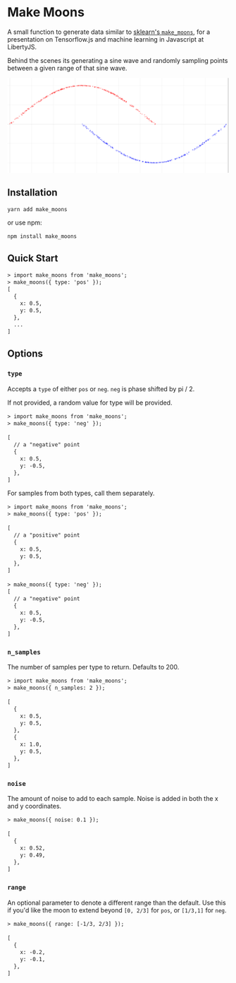 # Make Moons

A small function to generate data similar to [sklearn's `make_moons`](http://scikit-learn.org/stable/modules/generated/sklearn.datasets.make_moons.html),
 for a presentation on Tensorflow.js and machine learning in Javascript at LibertyJS.

Behind the scenes its generating a sine wave and randomly sampling points between a given range of that sine wave.

<img src="https://raw.githubusercontent.com/thekevinscott/make_moons/master/moons.png" alt="A screenshot of make_moons in action" />

## Installation

```
yarn add make_moons
```

or use npm:

```
npm install make_moons
```

## Quick Start

```
> import make_moons from 'make_moons';
> make_moons({ type: 'pos' });
[
  {
    x: 0.5,
    y: 0.5,
  },
  ...
]

```

## Options

### `type`

Accepts a `type` of either `pos` or `neg`. `neg` is phase shifted by pi / 2.

If not provided, a random value for type will be provided.

```
> import make_moons from 'make_moons';
> make_moons({ type: 'neg' });

[
  // a "negative" point
  {
    x: 0.5,
    y: -0.5,
  },
]
```

For samples from both types, call them separately.

```
> import make_moons from 'make_moons';
> make_moons({ type: 'pos' });

[
  // a "positive" point
  {
    x: 0.5,
    y: 0.5,
  },
]

> make_moons({ type: 'neg' });
[
  // a "negative" point
  {
    x: 0.5,
    y: -0.5,
  },
]

```

### `n_samples`

The number of samples per type to return. Defaults to 200.

```
> import make_moons from 'make_moons';
> make_moons({ n_samples: 2 });

[
  {
    x: 0.5,
    y: 0.5,
  },
  {
    x: 1.0,
    y: 0.5,
  },
]
```

### `noise`

The amount of noise to add to each sample. Noise is added in both the x and y coordinates.

```
> make_moons({ noise: 0.1 });

[
  {
    x: 0.52,
    y: 0.49,
  },
]
```

### `range`

An optional parameter to denote a different range than the default. Use this if you'd like the moon to extend beyond `[0, 2/3]` for `pos`, or `[1/3,1]` for `neg`.

```
> make_moons({ range: [-1/3, 2/3] });

[
  {
    x: -0.2,
    y: -0.1,
  },
]
```
